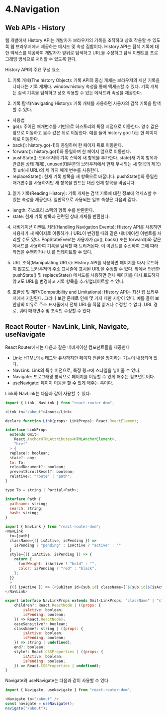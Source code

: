 # 4.Navigation

## Web APIs - History

웹 개발에서 History API는 개발자가 브라우저의 기록을 조작하고 상호 작용할 수 있도록 웹 브라우저에서 제공하는 메서드 및 속성 집합이다.
History API는 탐색 기록에 대한 액세스를 제공하여 개발자가 앞뒤로 탐색하고 URL을 수정하고 탐색 이벤트를 프로그래밍 방식으로 처리할 수 있도록 한다.

History API의 주요 구성 요소

1. 기록 개체(The history Object): 기록 API의 중심 개체는 브라우저의 세션 기록을 나타내는 기록 개체다.
window.history 속성을 통해 액세스할 수 있다.
기록 개체는 검색 기록을 탐색하고 상호 작용할 수 있는 메서드와 속성을 제공한다.

2. 기록 탐색(Navigating History): 기록 개체를 사용하면 사용자의 검색 기록을 탐색할 수 있다.

- 사용법
- go(): 주어진 매개변수를 기반으로 히스토리의 특정 지점으로 이동한다. 양수 값은 앞으로 이동하고 음수 값은 뒤로 이동한다. 예를 들어 history.go(-1)는 한 페이지 뒤로 이동한다.
- back(): history.go(-1)와 동일하며 한 페이지 뒤로 이동한다.
- forward(): history.go(1)와 동일하며 한 페이지 앞으로 이동한다.
- pushState(): 브라우저의 기록 스택에 새 항목을 추가한다. state(새 기록 항목과 관련된 상태 개체), unused(대부분의 브라우저에서 현재 무시되는 새 항목의 제목) 및 url(새 URL)의 세 가지 매개 변수를 사용한다.
- replaceState(): 현재 기록 항목을 새 항목으로 바꿉니다. pushState()와 동일한 매개변수를 사용하지만 새 항목을 만드는 대신 현재 항목을 바꿉니다.

3. 읽기 기록(Reading History): 기록 개체는 검색 기록에 대한 정보에 액세스할 수 있는 속성을 제공한다. 일반적으로 사용되는 일부 속성은 다음과 같다.

- length: 히스토리 스택의 항목 수를 반환한다.
- state: 현재 기록 항목과 관련된 상태 개체를 반환한다.

4. 내비게이션 이벤트 처리(Handling Navigation Events): History API를 사용하면 사용자가 새 페이지로 이동하거나 URL이 변경될 때와 같은 내비게이션 이벤트를 처리할 수도 있다.
PopStateEvent는 사용자가 go(), back() 또는 forward()와 같은 메서드를 사용하여 기록을 탐색할 때 트리거된다.
이 이벤트를 수신하여 그에 따라 작업을 수행하거나 UI를 업데이트할 수 있다.

5. URL 조작(Manipulating URLs): History API를 사용하면 페이지를 다시 로드하지 않고도 브라우저의 주소 표시줄에 표시된 URL을 수정할 수 있다.
앞에서 언급한 pushState() 및 replaceState() 메서드를 사용하면 전체 페이지를 다시 로드하지 않고도 URL을 변경하고 기록 항목을 추가/업데이트할 수 있다.

6. 호환성 및 제한(Compatibility and Limitations): History API는 최신 웹 브라우저에서 지원된다. 그러나 보안 문제로 인해 몇 가지 제한 사항이 있다.
예를 들어 보안상의 이유로 주소 표시줄에서 전체 URL을 직접 읽거나 수정할 수 없다. URL 경로, 쿼리 매개변수 및 조각만 수정할 수 있다.

## React Router - NavLink, Link, Navigate, useNavigate

React Router에서는 다음과 같은 네비게이션 컴포넌트들을 제공한다

- Link: HTML의 a 태그와 유사하지만 페이지 전환을 방지하는 기능이 내장되어 있다.
- NavLink: Link의 특수 버전으로, 특정 링크에 스타일을 넣어줄 수 있다.
- Navigate: 프로그래밍 방식으로 페이지를 이동할 수 있게 해주는 컴포넌트이다.
- useNavigate: 페이지 이동을 할 수 있게 해주는 훅이다.

Link와 NavLink는 다음과 같이 사용할 수 있다:

```js
import { Link, NavLink } from "react-router-dom";

<Link to="/about">About</Link>
```

```js
declare function Link(props: LinkProps): React.ReactElement;

interface LinkProps
  extends Omit<
    React.AnchorHTMLAttributes<HTMLAnchorElement>,
    "href"
  > {
  replace?: boolean;
  state?: any;
  to: To;
  reloadDocument?: boolean;
  preventScrollReset?: boolean;
  relative?: "route" | "path";
}

type To = string | Partial<Path>;

interface Path {
  pathname: string;
  search: string;
  hash: string;
}
```

```js
import { NavLink } from "react-router-dom";
<NavLink
  to={path}
  className={({ isActive, isPending }) =>
    isPending ? "pending" : isActive ? "active" : ""
  }
  style={({ isActive, isPending }) => {
    return {
      fontWeight: isActive ? "bold" : "",
      color: isPending ? "red" : "black",
    };
  }}
  >
  {({ isActive }) => (<SubItem id={sub.id} className={`${sub.id}${isActive ? ' active' : ''}`}>{sub.titleName}</SubItem>)}
</NavLink>
```

```js
export interface NavLinkProps extends Omit<LinkProps, "className" | "style" | "children"> {
    children?: React.ReactNode | ((props: {
        isActive: boolean;
        isPending: boolean;
    }) => React.ReactNode);
    caseSensitive?: boolean;
    className?: string | ((props: {
        isActive: boolean;
        isPending: boolean;
    }) => string | undefined);
    end?: boolean;
    style?: React.CSSProperties | ((props: {
        isActive: boolean;
        isPending: boolean;
    }) => React.CSSProperties | undefined);
}
```

Navigate와 useNavigate는 다음과 같이 사용할 수 있다

```js
import { Navigate, useNavigate } from "react-router-dom";

<Navigate to="/about" />
const navigate = useNavigate();
navigate("/about");
```
